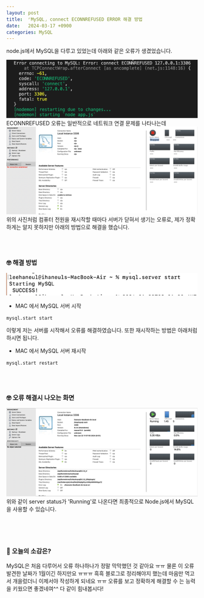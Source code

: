 ```yaml
---
layout: post
title:  ⌜MySQL⌟ connect ECONNREFUSED ERROR 해결 방법
date:   2024-03-17 +0900
categories: MySQL
---
```


node.js에서 MySQL을 다루고 있었는데 아래와 같은 오류가 생겼었습니다.
<center>
  <img src="https://raw.githubusercontent.com/201960003/study_blog/0058b7a11c5053e51fb4d2e7a57a02dedc2d514b/img/post19/1.png?raw=true" alt="첫번째 사진">
</center>
ECONNREFUSED 오류는 일반적으로 네트워크 연결 문제를 나타나는데 

<center>
  <img src="https://raw.githubusercontent.com/201960003/study_blog/0058b7a11c5053e51fb4d2e7a57a02dedc2d514b/img/post19/2.png?raw=true" alt="두번째 사진">
</center>
위의 사진처럼 컴퓨터 전원을 재시작할 때마다 서버가 닫혀서 생기는 오류로, 제가 정확하게는 알지 못하지만 아래의 방법으로 해결을 했습니다.

<br><br>

### 🤓 해결 방법

<center>
  <img src="https://raw.githubusercontent.com/201960003/study_blog/0058b7a11c5053e51fb4d2e7a57a02dedc2d514b/img/post19/3.png?raw=true" alt="세번째 사진">
</center>


* MAC 에서 MySQL 서버 시작
``` 
mysql.start start
```



이렇게 저는 서버를 시작해서 오류를 해결하였습니다.
또한 재시작하는 방법은 아래처럼 하시면 됩니다.



* MAC 에서 MySQL 서버 재시작
```
mysql.start restart
```

<br><br>

### 🤓 오류 해결시 나오는 화면
<center>
  <img src="https://raw.githubusercontent.com/201960003/study_blog/0058b7a11c5053e51fb4d2e7a57a02dedc2d514b/img/post19/4.png?raw=true" alt="4번째 사진">
</center>
위와 같이 server status가 'Running'로 나온다면 최종적으로 Node.js에서 MySQL을 사용할 수 있습니다.


<br><br><br>

### 🧐 오늘의 소감은?
MySQL은 처음 다루어서 오류 하나하나가 정말 막막했던 것 같아요 ㅠㅠ 물론 이 오류 발견한 날짜가 1월이긴 하지만요 ㅠㅠㅠ 흑흑 블로그로 정리해야지 했는데 마음만 먹고서 개을렀더니 이제서야 작성하게 되네요 ㅠㅠ  오류를 보고 정확하게 해결할 수 는 능력을 키웠으면 좋겠네여^^ 다 같이 힘내봅시다!
<br>